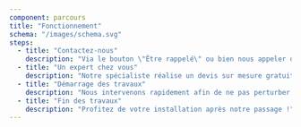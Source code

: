 ```yaml
---
component: parcours
title: "Fonctionnement"
schema: "/images/schema.svg"
steps:
  - title: "Contactez-nous"
    description: "Via le bouton \"Être rappelé\" ou bien nous appeler directement"
  - title: "Un expert chez vous"
    description: "Notre spécialiste réalise un devis sur mesure gratuitement en fonction de vos besoins"
  - title: "Démarrage des travaux"
    description: "Nous intervenons rapidement afin de ne pas perturber votre ryhtme de vie"
  - title: "Fin des travaux"
    description: "Profitez de votre installation après notre passage !"
---
```


